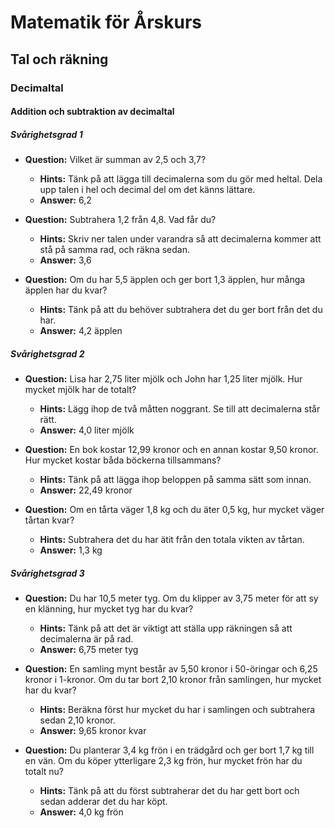 # Matematik för Årskurs 
## Tal och räkning

### Decimaltal

#### Addition och subtraktion av decimaltal

##### Svårighetsgrad 1
* **Question:** Vilket är summan av 2,5 och 3,7?  
  * **Hints:** Tänk på att lägga till decimalerna som du gör med heltal. Dela upp talen i hel och decimal del om det känns lättare.  
  * **Answer:** 6,2

* **Question:** Subtrahera 1,2 från 4,8. Vad får du?  
  * **Hints:** Skriv ner talen under varandra så att decimalerna kommer att stå på samma rad, och räkna sedan.  
  * **Answer:** 3,6 

* **Question:** Om du har 5,5 äpplen och ger bort 1,3 äpplen, hur många äpplen har du kvar?  
  * **Hints:** Tänk på att du behöver subtrahera det du ger bort från det du har.  
  * **Answer:** 4,2 äpplen


##### Svårighetsgrad 2
* **Question:** Lisa har 2,75 liter mjölk och John har 1,25 liter mjölk. Hur mycket mjölk har de totalt?  
  * **Hints:** Lägg ihop de två måtten noggrant. Se till att decimalerna står rätt.  
  * **Answer:** 4,0 liter mjölk

* **Question:** En bok kostar 12,99 kronor och en annan kostar 9,50 kronor. Hur mycket kostar båda böckerna tillsammans?  
  * **Hints:** Tänk på att lägga ihop beloppen på samma sätt som innan.  
  * **Answer:** 22,49 kronor

* **Question:** Om en tårta väger 1,8 kg och du äter 0,5 kg, hur mycket väger tårtan kvar?  
  * **Hints:** Subtrahera det du har ätit från den totala vikten av tårtan.  
  * **Answer:** 1,3 kg


##### Svårighetsgrad 3
* **Question:** Du har 10,5 meter tyg. Om du klipper av 3,75 meter för att sy en klänning, hur mycket tyg har du kvar?  
  * **Hints:** Tänk på att det är viktigt att ställa upp räkningen så att decimalerna är på rad.  
  * **Answer:** 6,75 meter tyg

* **Question:** En samling mynt består av 5,50 kronor i 50-öringar och 6,25 kronor i 1-kronor. Om du tar bort 2,10 kronor från samlingen, hur mycket har du kvar?  
  * **Hints:** Beräkna först hur mycket du har i samlingen och subtrahera sedan 2,10 kronor.   
  * **Answer:** 9,65 kronor kvar 

* **Question:** Du planterar 3,4 kg frön i en trädgård och ger bort 1,7 kg till en vän. Om du köper ytterligare 2,3 kg frön, hur mycket frön har du totalt nu?  
  * **Hints:** Tänk på att du först subtraherar det du har gett bort och sedan adderar det du har köpt.  
  * **Answer:** 4,0 kg frön